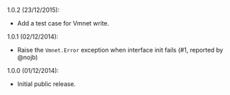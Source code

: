 1.0.2 (23/12/2015):
* Add a test case for Vmnet write.

1.0.1 (02/12/2014):
* Raise the `Vmnet.Error` exception when interface init fails (#1, reported by @nojb)

1.0.0 (01/12/2014):
* Initial public release.
